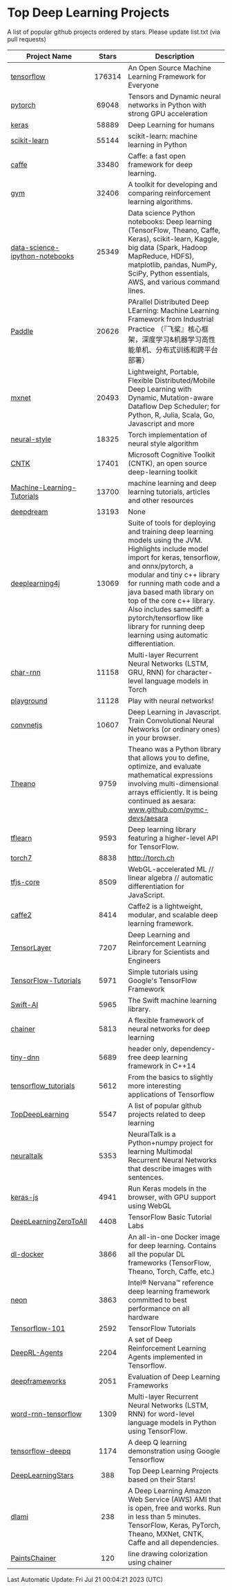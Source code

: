 # Top Deep Learning Projects
A list of popular github projects ordered by stars.
Please update list.txt (via pull requests)

|Project Name| Stars | Description |
| ---------- |:-----:| ----------- |
| [tensorflow](https://github.com/tensorflow/tensorflow) | 176314 | An Open Source Machine Learning Framework for Everyone |
| [pytorch](https://github.com/pytorch/pytorch) | 69048 | Tensors and Dynamic neural networks in Python with strong GPU acceleration |
| [keras](https://github.com/keras-team/keras) | 58889 | Deep Learning for humans |
| [scikit-learn](https://github.com/scikit-learn/scikit-learn) | 55144 | scikit-learn: machine learning in Python |
| [caffe](https://github.com/BVLC/caffe) | 33480 | Caffe: a fast open framework for deep learning. |
| [gym](https://github.com/openai/gym) | 32406 | A toolkit for developing and comparing reinforcement learning algorithms. |
| [data-science-ipython-notebooks](https://github.com/donnemartin/data-science-ipython-notebooks) | 25349 | Data science Python notebooks: Deep learning (TensorFlow, Theano, Caffe, Keras), scikit-learn, Kaggle, big data (Spark, Hadoop MapReduce, HDFS), matplotlib, pandas, NumPy, SciPy, Python essentials, AWS, and various command lines. |
| [Paddle](https://github.com/PaddlePaddle/Paddle) | 20626 | PArallel Distributed Deep LEarning: Machine Learning Framework from Industrial Practice （『飞桨』核心框架，深度学习&机器学习高性能单机、分布式训练和跨平台部署） |
| [mxnet](https://github.com/apache/mxnet) | 20493 | Lightweight, Portable, Flexible Distributed/Mobile Deep Learning with Dynamic, Mutation-aware Dataflow Dep Scheduler; for Python, R, Julia, Scala, Go, Javascript and more |
| [neural-style](https://github.com/jcjohnson/neural-style) | 18325 | Torch implementation of neural style algorithm |
| [CNTK](https://github.com/microsoft/CNTK) | 17401 | Microsoft Cognitive Toolkit (CNTK), an open source deep-learning toolkit |
| [Machine-Learning-Tutorials](https://github.com/ujjwalkarn/Machine-Learning-Tutorials) | 13700 | machine learning and deep learning tutorials, articles and other resources  |
| [deepdream](https://github.com/google/deepdream) | 13193 | None |
| [deeplearning4j](https://github.com/deeplearning4j/deeplearning4j) | 13069 | Suite of tools for deploying and training deep learning models using the JVM. Highlights include model import for keras, tensorflow, and onnx/pytorch, a modular and tiny c++ library for running math code and a java based math library on top of the core c++ library. Also includes samediff: a pytorch/tensorflow like library for running deep learning using automatic differentiation. |
| [char-rnn](https://github.com/karpathy/char-rnn) | 11158 | Multi-layer Recurrent Neural Networks (LSTM, GRU, RNN) for character-level language models in Torch |
| [playground](https://github.com/tensorflow/playground) | 11128 | Play with neural networks! |
| [convnetjs](https://github.com/karpathy/convnetjs) | 10607 | Deep Learning in Javascript. Train Convolutional Neural Networks (or ordinary ones) in your browser. |
| [Theano](https://github.com/Theano/Theano) | 9759 | Theano was a Python library that allows you to define, optimize, and evaluate mathematical expressions involving multi-dimensional arrays efficiently. It is being continued as aesara: www.github.com/pymc-devs/aesara |
| [tflearn](https://github.com/tflearn/tflearn) | 9593 | Deep learning library featuring a higher-level API for TensorFlow. |
| [torch7](https://github.com/torch/torch7) | 8838 | http://torch.ch |
| [tfjs-core](https://github.com/tensorflow/tfjs-core) | 8509 | WebGL-accelerated ML // linear algebra // automatic differentiation for JavaScript. |
| [caffe2](https://github.com/facebookarchive/caffe2) | 8414 | Caffe2 is a lightweight, modular, and scalable deep learning framework. |
| [TensorLayer](https://github.com/tensorlayer/TensorLayer) | 7207 | Deep Learning and Reinforcement Learning Library for Scientists and Engineers  |
| [TensorFlow-Tutorials](https://github.com/nlintz/TensorFlow-Tutorials) | 5971 | Simple tutorials using Google's TensorFlow Framework |
| [Swift-AI](https://github.com/Swift-AI/Swift-AI) | 5965 | The Swift machine learning library. |
| [chainer](https://github.com/chainer/chainer) | 5813 | A flexible framework of neural networks for deep learning |
| [tiny-dnn](https://github.com/tiny-dnn/tiny-dnn) | 5689 | header only, dependency-free deep learning framework in C++14 |
| [tensorflow_tutorials](https://github.com/pkmital/tensorflow_tutorials) | 5612 | From the basics to slightly more interesting applications of Tensorflow |
| [TopDeepLearning](https://github.com/aymericdamien/TopDeepLearning) | 5547 | A list of popular github projects related to deep learning |
| [neuraltalk](https://github.com/karpathy/neuraltalk) | 5353 | NeuralTalk is a Python+numpy project for learning Multimodal Recurrent Neural Networks that describe images with sentences. |
| [keras-js](https://github.com/transcranial/keras-js) | 4941 | Run Keras models in the browser, with GPU support using WebGL |
| [DeepLearningZeroToAll](https://github.com/hunkim/DeepLearningZeroToAll) | 4408 | TensorFlow Basic Tutorial Labs |
| [dl-docker](https://github.com/floydhub/dl-docker) | 3866 | An all-in-one Docker image for deep learning. Contains all the popular DL frameworks (TensorFlow, Theano, Torch, Caffe, etc.) |
| [neon](https://github.com/NervanaSystems/neon) | 3863 | Intel® Nervana™ reference deep learning framework committed to best performance on all hardware |
| [Tensorflow-101](https://github.com/sjchoi86/Tensorflow-101) | 2592 | TensorFlow Tutorials |
| [DeepRL-Agents](https://github.com/awjuliani/DeepRL-Agents) | 2204 | A set of Deep Reinforcement Learning Agents implemented in Tensorflow. |
| [deepframeworks](https://github.com/zer0n/deepframeworks) | 2051 | Evaluation of Deep Learning Frameworks |
| [word-rnn-tensorflow](https://github.com/hunkim/word-rnn-tensorflow) | 1309 | Multi-layer Recurrent Neural Networks (LSTM, RNN) for word-level language models in Python using TensorFlow. |
| [tensorflow-deepq](https://github.com/siemanko/tensorflow-deepq) | 1174 | A deep Q learning demonstration using Google Tensorflow |
| [DeepLearningStars](https://github.com/hunkim/DeepLearningStars) | 388 | Top Deep Learning Projects based on their Stars! |
| [dlami](https://github.com/ritchieng/dlami) | 238 | A Deep Learning Amazon Web Service (AWS) AMI that is open, free and works. Run in less than 5 minutes. TensorFlow, Keras, PyTorch, Theano, MXNet, CNTK, Caffe and all dependencies. |
| [PaintsChainer](https://github.com/taizan/PaintsChainer) | 120 | line drawing colorization using chainer |

Last Automatic Update: Fri Jul 21 00:04:21 2023 (UTC)
